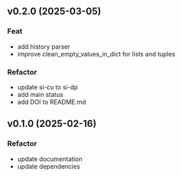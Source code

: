 ## v0.2.0 (2025-03-05)

### Feat

- add history parser
- improve clean_empty_values_in_dict for lists and tuples

### Refactor

- update si-cu to si-dp
- add main status
- add DOI to README.md

## v0.1.0 (2025-02-16)

### Refactor

- update documentation
- update dependencies
